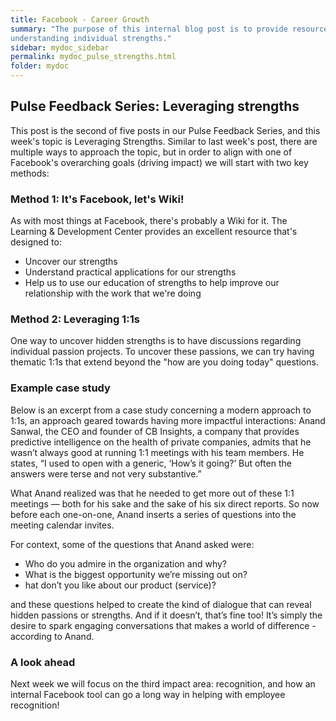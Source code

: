 ```yaml
---
title: Facebook - Career Growth
summary: "The purpose of this internal blog post is to provide resources for
understanding individual strengths."
sidebar: mydoc_sidebar
permalink: mydoc_pulse_strengths.html
folder: mydoc
---
```


## Pulse Feedback Series: Leveraging strengths

This post is the second of five posts in our Pulse Feedback Series, and this
week's topic is Leveraging Strengths. Similar to last week's post, there are
multiple ways to approach the topic, but in order to align with one of
Facebook's overarching goals (driving impact) we will start with two key
methods:

### Method 1: It's Facebook, let's Wiki!

As with most things at Facebook, there's probably a Wiki for it. The Learning &
Development Center provides an excellent resource that's designed to:
* Uncover our strengths
* Understand practical applications for our strengths
* Help us to use our education of strengths to help improve our relationship
with the work that we're doing

### Method 2: Leveraging 1:1s

One way to uncover hidden strengths is to have discussions regarding individual
passion projects. To uncover these passions, we can try having thematic 1:1s
that extend beyond the "how are you doing today" questions.

### Example case study

Below is an excerpt from a case study concerning a modern approach to 1:1s, an
approach geared towards having more impactful interactions:
Anand Sanwal, the CEO and founder of CB Insights, a company that provides
predictive intelligence on the health of private companies, admits that he
wasn’t always good at running 1:1 meetings with his team members. He states,
“I used to open with a generic, ‘How’s it going?’ But often the answers were
terse and not very substantive.”

What Anand realized was that he needed to get more out of these 1:1 meetings —
both for his sake and the sake of his six direct reports. So now before each
one-on-one, Anand inserts a series of questions into the meeting calendar
invites.

For context, some of the questions that Anand asked were:
* Who do you admire in the organization and why?
* What is the biggest opportunity we’re missing out on?
* hat don’t you like about our product (service)?

and these questions helped to create the kind of dialogue that can reveal hidden
passions or strengths. And if it doesn’t, that’s fine too! It’s simply the
desire to spark engaging conversations that makes a world of difference -
according to Anand.

### A look ahead
Next week we will focus on the third impact area: recognition, and how an
internal Facebook tool can go a long way in helping with employee recognition!
